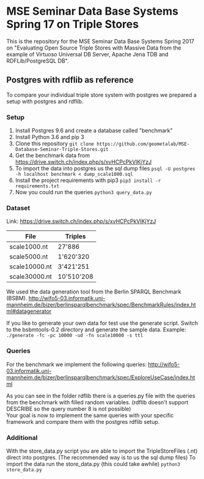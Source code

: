 # MSE Seminar Data Base Systems Spring 17 on Triple Stores
This is the repository for the MSE Seminar Data Base Systems Spring 2017 on "Evaluating Open Source Triple Stores with Massive Data from the example of Virtuoso Universal DB Server, Apache Jena TDB and RDFLib/PostgreSQL DB".


## Postgres with rdflib as reference
To compare your individual triple store system with postgres we prepared a setup with postgres and rdflib.
 
### Setup
  1. Install Postgres 9.6 and create a database called "benchmark"
  2. Install Python 3.6 and pip 3
  3. Clone this repository ``git clone https://github.com/geometalab/MSE-Database-Seminar-Triple-Stores.git``
  4. Get the benchmark data from https://drive.switch.ch/index.php/s/xvHCPcPkVlKjYzJ  
  5. To import the data into postgres us the sql dump files ``psql -U postgres -h localhost benchmark < dump_scale1000.sql``
  6. Install the project requirements with pip3 ``pip3 install -r requirements.txt``
  7. Now you could run the queries ``python3 query_data.py``

### Dataset
Link: https://drive.switch.ch/index.php/s/xvHCPcPkVlKjYzJ

|File  	            |Triples    |
|---	            |---	    |
|scale1000.nt   	| 27'886 	|
|scale5000.nt   	| 1'620'320	|
|scale10000.nt   	| 3'421'251	|
|scale30000.nt   	| 10'510'208|

We used the data generation tool from the Berlin SPARQL Benchmark (BSBM). 
http://wifo5-03.informatik.uni-mannheim.de/bizer/berlinsparqlbenchmark/spec/BenchmarkRules/index.html#datagenerator  
  
If you like to generate your own data for test use the generate script. 
Switch to the bsbmtools-0.2 directory and generate the sample data. 
Example: ``./generate -fc -pc 10000 -ud -fn scale10000 -s ttl``

### Queries
For the benchmark we implement the following queries: 
http://wifo5-03.informatik.uni-mannheim.de/bizer/berlinsparqlbenchmark/spec/ExploreUseCase/index.html  

As you can see in the folder rdflib there is a queries.py file with the queries from the benchmark with filled random variables.
(rdflib doesn't support DESCRIBE so the query number 8 is not possible)  
Your goal is now to implement the same queries with your specific framework and compare them with the postgres rdflib setup.

### Additional
With the store_data.py script you are able to import the TripleStoreFiles (.nt) direct into postgres. (The recommended way is to us the sql dump files)
To import the data run the store_data.py (this could take awhile) ``python3 store_data.py``
